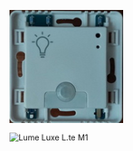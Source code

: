 
![Lume Luxe L.te M1](https://github.com/NagibinA/esphome-ujin-1/blob/2b4a024e3657381078529ce19ff2c932ac90f1e7/Lume%20Luxe_L.te%20M1/images/Luxe_Lte%20M1_1.jpg)

![Lume Luxe L.te M1](https://github.com/NagibinA/esphome-ujin-1/blob/ea98abff336e32564cdbbf7f52006078280b6517/Lume%20Luxe_L.te%20M1/images/Luxe_Lte%20M1_8.jpg)



